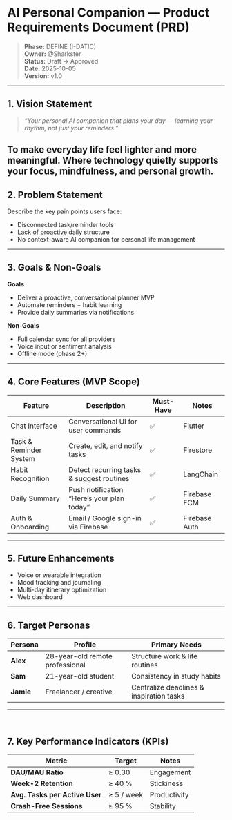 # AI Personal Companion — Product Requirements Document (PRD)

> **Phase:** DEFINE (I-DATIC)  
> **Owner:** @Sharkster  
> **Status:** Draft → Approved  
> **Date:** 2025-10-05  
> **Version:** v1.0  

---

## ️1. Vision Statement
> *“Your personal AI companion that plans your day — learning your rhythm, not just your reminders.”*

To make everyday life feel lighter and more meaningful. Where technology quietly supports your focus, mindfulness, and personal growth.
---

## ️2. Problem Statement
Describe the key pain points users face:
- Disconnected task/reminder tools
- Lack of proactive daily structure
- No context-aware AI companion for personal life management

---

## 3. Goals & Non-Goals
**Goals**
- Deliver a proactive, conversational planner MVP
- Automate reminders + habit learning
- Provide daily summaries via notifications

**Non-Goals**
- Full calendar sync for all providers
- Voice input or sentiment analysis
- Offline mode (phase 2+)

---

## 4. Core Features (MVP Scope)
| Feature | Description | Must-Have | Notes |
|----------|--------------|-----------|-------|
| Chat Interface | Conversational UI for user commands | ✅ | Flutter |
| Task & Reminder System | Create, edit, and notify tasks | ✅ | Firestore |
| Habit Recognition | Detect recurring tasks & suggest routines | ✅ | LangChain |
| Daily Summary | Push notification “Here’s your plan today” | ✅ | Firebase FCM |
| Auth & Onboarding | Email / Google sign-in via Firebase | ✅ | Firebase Auth |

---

## 5. Future Enhancements
- Voice or wearable integration  
- Mood tracking and journaling  
- Multi-day itinerary optimization  
- Web dashboard  

---

## 6. Target Personas
| Persona | Profile | Primary Needs |
|----------|----------|----------------|
| **Alex** | 28-year-old remote professional | Structure work & life routines |
| **Sam** | 21-year-old student | Consistency in study habits |
| **Jamie** | Freelancer / creative | Centralize deadlines & inspiration tasks |

---
️
## 7. Key Performance Indicators (KPIs)
| Metric | Target | Notes |
|---------|---------|-------|
| **DAU/MAU Ratio** | ≥ 0.30 | Engagement |
| **Week-2 Retention** | ≥ 40 % | Stickiness |
| **Avg. Tasks per Active User** | ≥ 5 / week | Productivity |
| **Crash-Free Sessions** | ≥ 95 % | Stability
